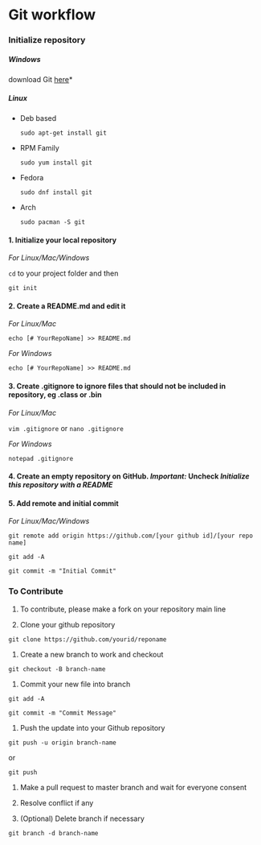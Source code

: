 # Git workflow

### Initialize repository

##### Windows

download Git [here](https://git-scm.com/downloads)*

##### Linux

- Deb based

   `sudo apt-get install git`

- RPM Family

   `sudo yum install git`

- Fedora

   `sudo dnf install git`

- Arch

   `sudo pacman -S git`

#### 1. Initialize your local repository

  _For Linux/Mac/Windows_

  `cd` to your project folder and then
  
  `git init`

#### 2. Create a README.md and edit it

  _For Linux/Mac_

  `echo [# YourRepoName] >> README.md`
  
  _For Windows_
  
  `echo [# YourRepoName] >> README.md`
  
#### 3. Create .gitignore to ignore files that should not be included in repository, eg .class or .bin

  _For Linux/Mac_
  
  `vim .gitignore` or `nano .gitignore`
  
  _For Windows_
  
  `notepad .gitignore`

#### 4. Create an empty repository on GitHub. *Important:* Uncheck _Initialize this repository with a README_

#### 5. Add remote and initial commit

  _For Linux/Mac/Windows_
  
  `git remote add origin https://github.com/[your github id]/[your repo name]`

  `git add -A`

  `git commit -m "Initial Commit"`

  ### To Contribute

1. To contribute, please make a fork on your repository main line

1. Clone your github repository

  `git clone https://github.com/yourid/reponame`

1. Create a new branch to work and checkout

  `git checkout -B branch-name`

1. Commit your new file into branch

  `git add -A`

  `git commit -m "Commit Message"`

1. Push the update into your Github repository

  `git push -u origin branch-name`

  or
  
  `git push`

1. Make a pull request to master branch and wait for everyone consent

1. Resolve conflict if any

1. (Optional) Delete branch if necessary

  `git branch -d branch-name`
